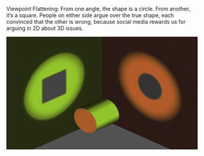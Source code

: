 Viewpoint Flattening:
From one angle, the shape is a circle. From another, it’s a square. People on either side argue over the true shape, each convinced that the other is wrong, because social media rewards us for arguing in 2D about 3D issues.

![alt text](./images/viewpoint-flattening.png)